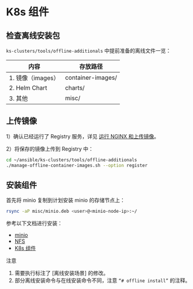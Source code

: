 # K8s 组件

## 检查离线安装包

`ks-clusters/tools/offline-additionals` 中提前准备的离线文件一览：

| 内容              | 存放路径          |
| ----------------- | ----------------- |
| 1. 镜像（images） | container-images/ |
| 2. Helm Chart     | charts/           |
| 3. 其他           | misc/             |

## 上传镜像

1）确认已经运行了 Registry 服务，详见 [运行 NGINX 和上传镜像](./k8s.md#运行-nginx-和上传镜像)。

2）将保存的镜像上传到 Registry 中：

```bash
cd ~/ansible/ks-clusters/tools/offline-additionals
./manage-offline-container-images.sh --option register
```

## 安装组件

首先将 minio 复制到计划安装 minio 的存储节点上：

```bash
rsync -aP misc/minio.deb <user>@<minio-node-ip>:~/
```

参考以下文档进行安装：

* [minio](../../online/storage-service/minio.md)
* [NFS](../../online/storage-service/nfs.md)
* [K8s 组件](../../online/k8s-components/index.md)

<aside class="note">
<div class="title">注意</div>

1. 需要执行标注了 [离线安装场景] 的修改。
2. 部分离线安装命令与在线安装命令不同，注意 `“# offline install”` 的注释。

</aside>
